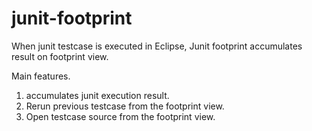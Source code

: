 # junit-footprint
When junit testcase is executed in Eclipse, Junit footprint accumulates result on footprint view.  


Main features.  

1. accumulates junit execution result.
2. Rerun previous testcase from the footprint view.
3. Open testcase source from the footprint view.
